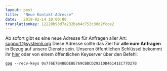 ```yaml
---
layout: post
title:  "Neue Kontakt-Adresse"
date:   2019-02-14 10:00:00
translationKey: 12220b93d7a232bab4c753c3dd2fcce2
---
```


Ab sofort gibt es eine neue Adresse für Anfragen aller Art: 
[support@systemli.org](mailto:support@systemli.org)
Diese Adresse sollte das Ziel für **alle eure Anfragen** in Bezug auf unsere Dienste
sein. Unseren öffentlichen Schlüssel bekommt ihr [hier](../../../../assets/0x776E7B48BDE8E769CBBCD29210D46141EC77D27B.asc) 
oder von einem öffentlichen Keyserver über den Befehl:

```
gpg --recv-keys 0x776E7B48BDE8E769CBBCD29210D46141EC77D27B
```
